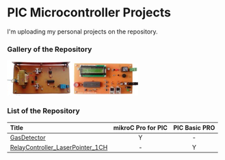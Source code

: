 # PIC Microcontroller Projects
I'm uploading my personal projects on the repository.

### Gallery of the Repository
![](RelayController_LaserPointer_1CH/Pictures/Album.jpg)
![](GasDetector/Pictures/Album.jpg)

### List of the Repository
|Title|mikroC Pro for PIC|PIC Basic PRO|
|:----|:----------------:|:-----------:|
|[GasDetector](GasDetector)|Y|-|
|[RelayController_LaserPointer_1CH](RelayController_LaserPointer_1CH)|-|Y|
